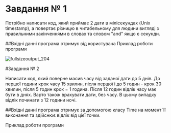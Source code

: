 # Завдання № 1

Потрібно написати код, який приймає 2 дати в мілісекундах (Unix timestamp), а повертає різницю в читабельному для людини вигляді з правильними закінченнями в словах та словом "and" якщо є секунди.

##Вхідні данні програма отримує від користувача
Приклад роботи програми


![fullsizeoutput_204](https://cloud.githubusercontent.com/assets/25896415/23121416/0818672a-f769-11e6-9e63-777824a9198e.jpeg)


#Завдання № 2

Написати код, який поверне масив часу від заданої дати до 5 днів. До першої години крок часу 15 хвилин, після першої і до 5 годин - крок 30 хвилин, після 5 годин крок = 1 година. Після 12 годин відлік часу має бути в днях. Варто також врахувати дати, без часу. В цьому випадку відлік починати з 12 години ночі. 

##Вхідні данні програма отримує за допомогою класу Time на момент її виконання та здійснює відлік від цієї точки.

Приклад роботи програми






